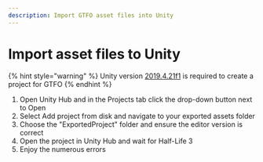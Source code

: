 ```yaml
---
description: Import GTFO asset files into Unity
---
```


# Import asset files to Unity

{% hint style="warning" %}
Unity version [2019.4.21f1](https://unity3d.com/get-unity/download/archive) is required to create a project for GTFO
{% endhint %}

1. Open Unity Hub and in the Projects tab click the drop-down button next to Open
2. Select Add project from disk and navigate to your exported assets folder
3. Choose the "ExportedProject" folder and ensure the editor version is correct
4. Open the project in Unity Hub and wait for Half-Life 3
5. Enjoy the numerous errors
